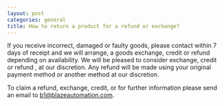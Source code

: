 ```yaml
---
layout: post
categories: general
title: How to return a product for a refund or exchange?
---
```


If you receive incorrect, damaged or faulty goods, please contact within 7 days of receipt and we will arrange, a goods exchange, credit or refund depending on availability. We will be pleased to consider exchange, credit or refund , at our discretion. Any refund will be made using your original payment method or another method at our discretion.

To claim a refund, exchange, credit, or for further information please send an email to [b1@blazeautomation.com](mailto:support@blazeautomation.com).
